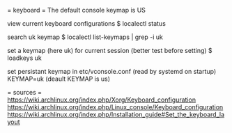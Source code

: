 = keyboard =
The default console keymap is US

view current keyboard configurations
$ localectl status

search uk keymap
$ localectl list-keymaps | grep -i uk

set a keymap (here uk) for current session (better test before setting)
$ loadkeys uk

set persistant keymap in etc/vconsole.conf (read by systemd on startup)
KEYMAP=uk
(deault KEYMAP is us)

= sources =
https://wiki.archlinux.org/index.php/Xorg/Keyboard_configuration
https://wiki.archlinux.org/index.php/Linux_console/Keyboard_configuration
https://wiki.archlinux.org/index.php/Installation_guide#Set_the_keyboard_layout
